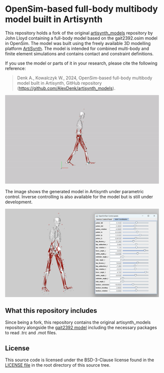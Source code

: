 # OpenSim-based full-body multibody model built in Artisynth
This repository holds a fork of the original [artisynth_models](https://github.com/artisynth/artisynth_models) repository by John Lloyd containing a full-body model based on the gait2392.osim model in OpenSim. The model was built using the freely available 3D modelling platform [ArtiSynth](https://www.artisynth.org/Main/HomePage). The model is intended for combined multi-body and finite element simulations and contains contact and constraint definitions.

If you use the model or parts of it in your research, please cite the following reference:
> Denk A., Kowalczyk W., 2024, OpenSim-based full-body multibody model built in Artisynth, GitHub repository (https://github.com/AlexDenk/artisynth_models).

![General model overview](Gait2392_Demo.gif)

The image shows the generated model in Artisynth under parametric control. Inverse controlling is also available for the model but is still under development.

![Inverse Simulation overview](Gait2392_Demo.png)

## What this repository includes
Since being a fork, this repository contains the original artisynth_models repository alongside the [gait2392 model](src/artisynth/models/diss) including the necessary packages to read .trc and .mot files.
## License
This source code is licensed under the BSD-3-Clause license found in the [LICENSE file](LICENSE) in the root directory of this source tree. 
